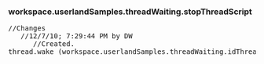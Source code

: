 ### workspace.userlandSamples.threadWaiting.stopThreadScript
<pre>
//Changes
   //12/7/10; 7:29:44 PM by DW
      //Created. 
thread.wake (workspace.userlandSamples.threadWaiting.idThread)

</pre>